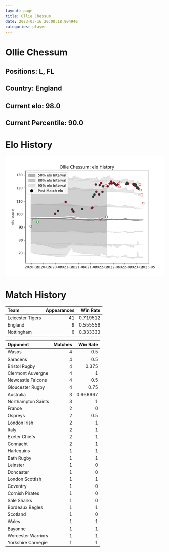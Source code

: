 ```yaml
---  
layout: page  
title: Ollie Chessum  
date: 2023-03-16 20:00:18.904940  
categories: player  
---
```

# Ollie Chessum

## Positions: L, FL

## Country: England

## Current elo: 98.0

## Current Percentile: 90.0

# Elo History


![elo history](history_OllieChessum.png)
# Match History


| Team             |   Appearances |   Win Rate |
|:-----------------|--------------:|-----------:|
| Leicester Tigers |            41 |   0.719512 |
| England          |             9 |   0.555556 |
| Nottingham       |             6 |   0.333333 |

| Opponent           |   Matches |   Win Rate |
|:-------------------|----------:|-----------:|
| Wasps              |         4 |   0.5      |
| Saracens           |         4 |   0.5      |
| Bristol Rugby      |         4 |   0.375    |
| Clermont Auvergne  |         4 |   1        |
| Newcastle Falcons  |         4 |   0.5      |
| Gloucester Rugby   |         4 |   0.75     |
| Australia          |         3 |   0.666667 |
| Northampton Saints |         3 |   1        |
| France             |         2 |   0        |
| Ospreys            |         2 |   0.5      |
| London Irish       |         2 |   1        |
| Italy              |         2 |   1        |
| Exeter Chiefs      |         2 |   1        |
| Connacht           |         2 |   1        |
| Harlequins         |         1 |   1        |
| Bath Rugby         |         1 |   1        |
| Leinster           |         1 |   0        |
| Doncaster          |         1 |   0        |
| London Scottish    |         1 |   1        |
| Coventry           |         1 |   0        |
| Cornish Pirates    |         1 |   0        |
| Sale Sharks        |         1 |   0        |
| Bordeaux Begles    |         1 |   1        |
| Scotland           |         1 |   0        |
| Wales              |         1 |   1        |
| Bayonne            |         1 |   1        |
| Worcester Warriors |         1 |   1        |
| Yorkshire Carnegie |         1 |   1        |